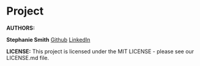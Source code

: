 # Project
                     
**AUTHORS:**

**Stephanie Smith** [Github](https://github.com/stephaniesmith) [LinkedIn](https://www.linkedin.com/in/stephanie-lauren-smith/)

**LICENSE:**
This project is licensed under the MIT LICENSE - please see our LICENSE.md file.